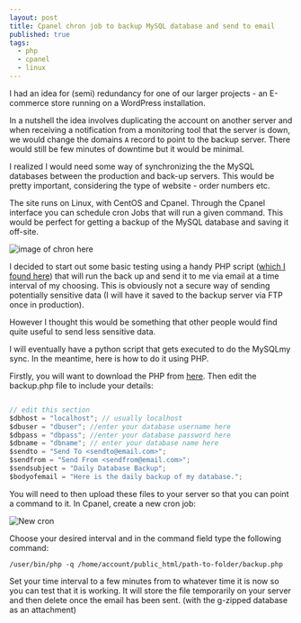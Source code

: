 ```yaml
---
layout: post
title: Cpanel chron job to backup MySQL database and send to email
published: true
tags:
  - php
  - cpanel
  - linux
---
```

I had an idea for (semi) redundancy for one of our larger projects - an E-commerce store running on a WordPress installation.

In a nutshell the idea involves duplicating the account on another server and when receiving a notification from a monitoring tool that the server is down, we would change the domains `A` record to point to the backup server. There would still be few minutes of downtime but it would be minimal.

I realized I would need some way of synchronizing the the MySQL databases between the production and back-up servers. This would be pretty important, considering the type of website - order numbers etc.

The site runs on Linux, with CentOS and Cpanel.  Through the Cpanel interface you can schedule cron Jobs that will run a given command. This would be perfect for getting a backup of the MySQL database and saving it off-site.

![image of chron here](http://i.imgur.com/fV2obi3.png)

I decided to start out some basic testing using a handy PHP script ([which I found here](https://www.maketecheasier.com/schedule-database-backup-using-cron-job/)) that will run the back up and send it to me via email at a time interval of my choosing.  This is obviously not a secure way of sending potentially sensitive data (I will have it saved to the backup server via FTP once in production).

However I thought this would be something that other people would find quite useful to send less sensitive data.

I will eventually have a python script that gets executed to do the MySQLmy sync.
In the meantime, here is how to do it using PHP.

Firstly, you will want to download the PHP from [here](https://github.com/michaeldoye/PHP-backup-MySQL-and-send-to-email). Then edit the backup.php file to include your details:

```javascript

// edit this section
$dbhost = "localhost"; // usually localhost
$dbuser = "dbuser"; //enter your database username here
$dbpass = "dbpass"; //enter your database password here
$dbname = "dbname"; // enter your database name here
$sendto = "Send To <sendto@email.com>";
$sendfrom = "Send From <sendfrom@email.com>";
$sendsubject = "Daily Database Backup";
$bodyofemail = "Here is the daily backup of my database.";
```

You will need to then upload these files to your server so that you can point a command to it. In Cpanel, create a new cron job:

![New cron](http://i.imgur.com/B5nPBqq.png)

Choose your desired interval and in the command field type the following command:

```
/user/bin/php -q /home/account/public_html/path-to-folder/backup.php

```

Set your time interval to a few minutes from to whatever time it is now so you can test that it is working. It will store the file temporarily on your server and then delete once the email has been sent. (with the g-zipped database as an attachment)
